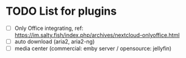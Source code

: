 TODO List for plugins
=============================

- [ ] Only Office integrating, ref: https://im.salty.fish/index.php/archives/nextcloud-onlyoffice.html
- [ ] auto download (aria2, aria2-ng)
- [ ] media center (commercial: emby server / opensource: jellyfin)
